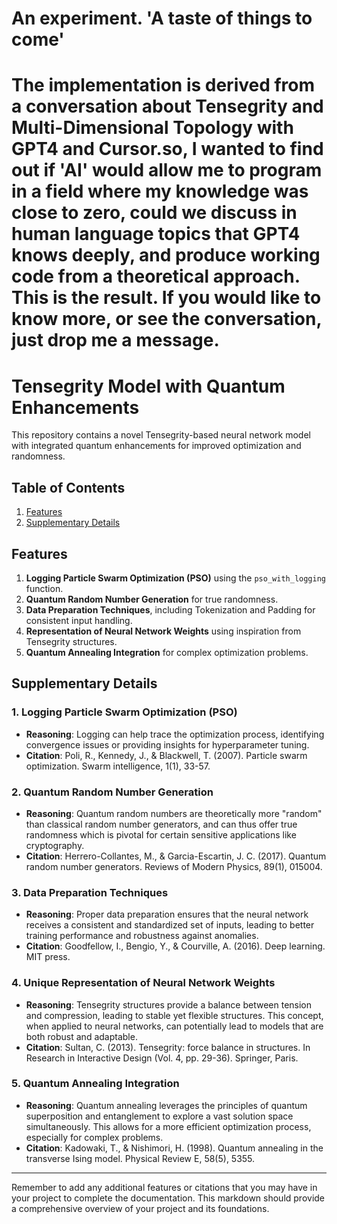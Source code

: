 # An experiment. 'A taste of things to come'
# The implementation is derived from a conversation about Tensegrity and Multi-Dimensional Topology with GPT4 and Cursor.so, I wanted to find out if 'AI' would allow me to program in a field where my knowledge was close to zero, could we discuss in human language topics that GPT4 knows deeply, and produce working code from a theoretical approach. This is the result. If you would like to know more, or see the conversation, just drop me a message.

# Tensegrity Model with Quantum Enhancements

This repository contains a novel Tensegrity-based neural network model with integrated quantum enhancements for improved optimization and randomness.

## Table of Contents

1. [Features](#features)
2. [Supplementary Details](#supplementary-details)

## Features

1. **Logging Particle Swarm Optimization (PSO)** using the `pso_with_logging` function.
2. **Quantum Random Number Generation** for true randomness.
3. **Data Preparation Techniques**, including Tokenization and Padding for consistent input handling.
4. **Representation of Neural Network Weights** using inspiration from Tensegrity structures.
5. **Quantum Annealing Integration** for complex optimization problems.

## Supplementary Details

### 1. Logging Particle Swarm Optimization (PSO)

- **Reasoning**: Logging can help trace the optimization process, identifying convergence issues or providing insights for hyperparameter tuning.
- **Citation**: Poli, R., Kennedy, J., & Blackwell, T. (2007). Particle swarm optimization. Swarm intelligence, 1(1), 33-57.

### 2. Quantum Random Number Generation

- **Reasoning**: Quantum random numbers are theoretically more "random" than classical random number generators, and can thus offer true randomness which is pivotal for certain sensitive applications like cryptography.
- **Citation**: Herrero-Collantes, M., & Garcia-Escartin, J. C. (2017). Quantum random number generators. Reviews of Modern Physics, 89(1), 015004.

### 3. Data Preparation Techniques

- **Reasoning**: Proper data preparation ensures that the neural network receives a consistent and standardized set of inputs, leading to better training performance and robustness against anomalies.
- **Citation**: Goodfellow, I., Bengio, Y., & Courville, A. (2016). Deep learning. MIT press.

### 4. Unique Representation of Neural Network Weights

- **Reasoning**: Tensegrity structures provide a balance between tension and compression, leading to stable yet flexible structures. This concept, when applied to neural networks, can potentially lead to models that are both robust and adaptable.
- **Citation**: Sultan, C. (2013). Tensegrity: force balance in structures. In Research in Interactive Design (Vol. 4, pp. 29-36). Springer, Paris.

### 5. Quantum Annealing Integration

- **Reasoning**: Quantum annealing leverages the principles of quantum superposition and entanglement to explore a vast solution space simultaneously. This allows for a more efficient optimization process, especially for complex problems.
- **Citation**: Kadowaki, T., & Nishimori, H. (1998). Quantum annealing in the transverse Ising model. Physical Review E, 58(5), 5355.

---

Remember to add any additional features or citations that you may have in your project to complete the documentation. This markdown should provide a comprehensive overview of your project and its foundations.

